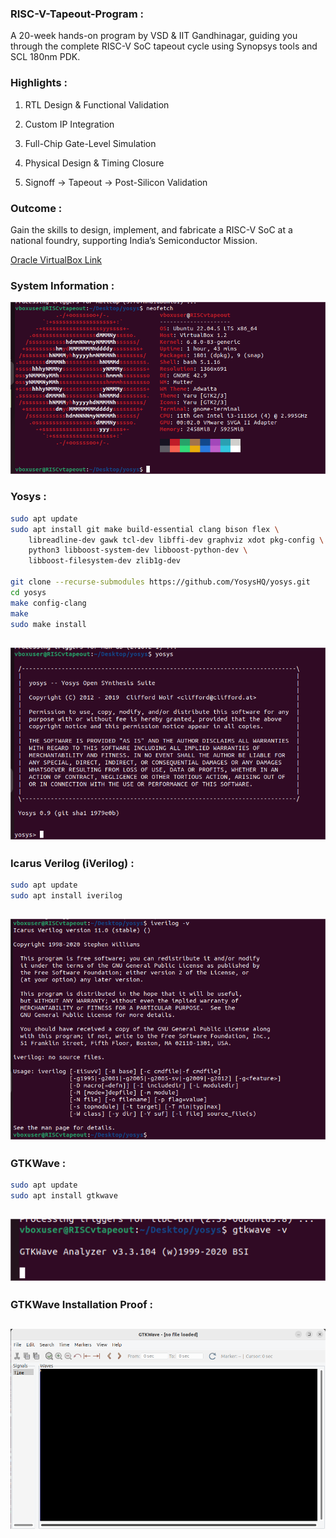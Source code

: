 ###  RISC-V-Tapeout-Program :

A 20-week hands-on program by VSD & IIT Gandhinagar, guiding you through the complete RISC-V SoC tapeout cycle using Synopsys tools and SCL 180nm PDK.

###  Highlights :

1. RTL Design & Functional Validation

2. Custom IP Integration

3. Full-Chip Gate-Level Simulation

4. Physical Design & Timing Closure

5. Signoff → Tapeout → Post-Silicon Validation

###  Outcome :

Gain the skills to design, implement, and fabricate a RISC-V SoC at a national foundry, supporting India’s Semiconductor Mission.

[Oracle VirtualBox Link](https://www.vlsisystemdesign.com/soc-labs/)

### System Information :
![proof](https://github.com/JANADINI/RISC-V-TAPEOUT/blob/main/Week-0/neofetch.png)

###   Yosys :

```bash
sudo apt update
sudo apt install git make build-essential clang bison flex \
    libreadline-dev gawk tcl-dev libffi-dev graphviz xdot pkg-config \
    python3 libboost-system-dev libboost-python-dev \
    libboost-filesystem-dev zlib1g-dev

git clone --recurse-submodules https://github.com/YosysHQ/yosys.git
cd yosys
make config-clang        
make          
sudo make install
```

![proof](https://github.com/JANADINI/RISC-V-TAPEOUT/blob/main/Week-0/yosys.png)
---

###   Icarus Verilog (iVerilog) :

```bash
sudo apt update
sudo apt install iverilog
```
![proof](https://github.com/JANADINI/RISC-V-TAPEOUT/blob/main/Week-0/iverilog.png)
---

###   GTKWave : 

```bash
sudo apt update
sudo apt install gtkwave
```
![proof](https://github.com/JANADINI/RISC-V-TAPEOUT/blob/main/Week-0/gtkwave.png)
---
### GTKWave Installation Proof :
![proof](https://github.com/JANADINI/RISC-V-TAPEOUT/blob/main/Week-0/gtkwave%20installation%20proof.png)
---


